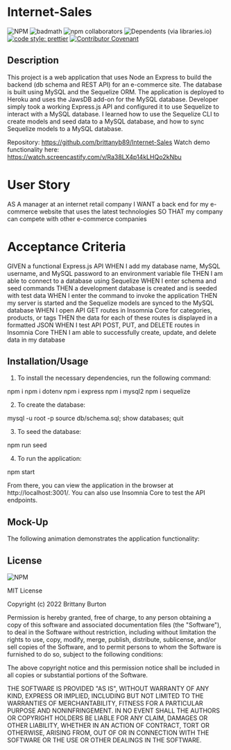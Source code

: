 # Internet-Sales

![NPM](https://img.shields.io/npm/l/inquirer?style=plastic) ![badmath](https://img.shields.io/github/languages/top/lernantino/badmath) ![npm collaborators](https://img.shields.io/npm/collaborators/inquirer) ![Dependents (via libraries.io)](https://img.shields.io/librariesio/dependents/npm/inquirer) [![code style: prettier](https://img.shields.io/badge/code_style-prettier-ff69b4.svg?style=flat-square)](https://github.com/prettier/prettier) [![Contributor Covenant](https://img.shields.io/badge/Contributor%20Covenant-2.1-4baaaa.svg)](code_of_conduct.md)

## Description

This project is a web application that uses Node an Express to build the backend (db schema and REST API) for an e-commerce site. The database is built using MySQL and the Sequelize ORM. The application is deployed to Heroku and uses the JawsDB add-on for the MySQL database. Developer simply took a working Express.js API and configured it to use Sequelize to interact with a MySQL database. I learned how to use the Sequelize CLI to create models and seed data to a MySQL database, and how to sync Sequelize models to a MySQL database.

Repository: https://github.com/brittanyb89/Internet-Sales
Watch demo functionality here: https://watch.screencastify.com/v/Ra38LX4p14kLHQo2kNbu

# User Story

AS A manager at an internet retail company
I WANT a back end for my e-commerce website that uses the latest technologies
SO THAT my company can compete with other e-commerce companies

# Acceptance Criteria

GIVEN a functional Express.js API
WHEN I add my database name, MySQL username, and MySQL password to an environment variable file
THEN I am able to connect to a database using Sequelize
WHEN I enter schema and seed commands
THEN a development database is created and is seeded with test data
WHEN I enter the command to invoke the application
THEN my server is started and the Sequelize models are synced to the MySQL database
WHEN I open API GET routes in Insomnia Core for categories, products, or tags
THEN the data for each of these routes is displayed in a formatted JSON
WHEN I test API POST, PUT, and DELETE routes in Insomnia Core
THEN I am able to successfully create, update, and delete data in my database

## Installation/Usage

1. To install the necessary dependencies, run the following command:

npm i
npm i dotenv
npm i express
npm i mysql2
npm i sequelize

2. To create the database:

mysql -u root -p
source db/schema.sql;
show databases;
quit

3. To seed the database:

npm run seed

4. To run the application:

npm start

From there, you can view the application in the browser at http://localhost:3001/. You can also use Insomnia Core to test the API endpoints.

## Mock-Up

The following animation demonstrates the application functionality:

## License

![NPM](https://img.shields.io/npm/l/inquirer?style=plastic)

MIT License

Copyright (c) 2022 Brittany Burton

Permission is hereby granted, free of charge, to any person obtaining a copy of this software and associated documentation files (the "Software"), to deal in the Software without restriction, including without limitation the rights to use, copy, modify, merge, publish, distribute, sublicense, and/or sell copies of the Software, and to permit persons to whom the Software is furnished to do so, subject to the following conditions:

The above copyright notice and this permission notice shall be included in all copies or substantial portions of the Software.

THE SOFTWARE IS PROVIDED "AS IS", WITHOUT WARRANTY OF ANY KIND, EXPRESS OR IMPLIED, INCLUDING BUT NOT LIMITED TO THE WARRANTIES OF MERCHANTABILITY, FITNESS FOR A PARTICULAR PURPOSE AND NONINFRINGEMENT. IN NO EVENT SHALL THE AUTHORS OR COPYRIGHT HOLDERS BE LIABLE FOR ANY CLAIM, DAMAGES OR OTHER LIABILITY, WHETHER IN AN ACTION OF CONTRACT, TORT OR OTHERWISE, ARISING FROM, OUT OF OR IN CONNECTION WITH THE SOFTWARE OR THE USE OR OTHER DEALINGS IN THE SOFTWARE.
